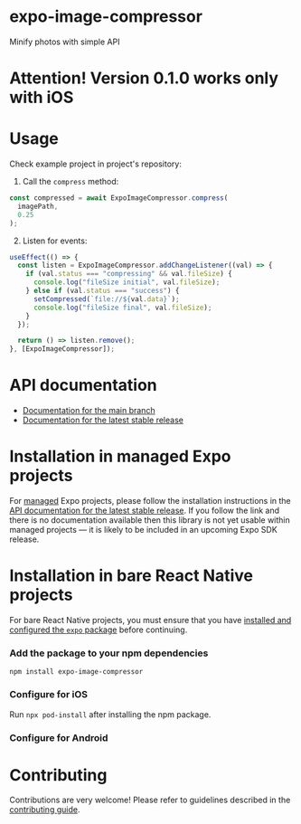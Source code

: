 # expo-image-compressor

Minify photos with simple API

# Attention! Version 0.1.0 works only with iOS

# Usage

Check example project in project's repository:

1. Call the `compress` method:
```js
const compressed = await ExpoImageCompressor.compress(
  imagePath,
  0.25
);
```
2. Listen for events:
```js
useEffect(() => {
  const listen = ExpoImageCompressor.addChangeListener((val) => {
    if (val.status === "compressing" && val.fileSize) {
      console.log("fileSize initial", val.fileSize);
    } else if (val.status === "success") {
      setCompressed(`file://${val.data}`);
      console.log("fileSize final", val.fileSize);
    }
  });

  return () => listen.remove();
}, [ExpoImageCompressor]);
  ```

# API documentation

- [Documentation for the main branch](https://github.com/expo/expo/blob/main/docs/pages/versions/unversioned/sdk/image-compressor.md)
- [Documentation for the latest stable release](https://docs.expo.dev/versions/latest/sdk/image-compressor/)

# Installation in managed Expo projects

For [managed](https://docs.expo.dev/archive/managed-vs-bare/) Expo projects, please follow the installation instructions in the [API documentation for the latest stable release](#api-documentation). If you follow the link and there is no documentation available then this library is not yet usable within managed projects &mdash; it is likely to be included in an upcoming Expo SDK release.

# Installation in bare React Native projects

For bare React Native projects, you must ensure that you have [installed and configured the `expo` package](https://docs.expo.dev/bare/installing-expo-modules/) before continuing.

### Add the package to your npm dependencies

```
npm install expo-image-compressor
```

### Configure for iOS

Run `npx pod-install` after installing the npm package.


### Configure for Android



# Contributing

Contributions are very welcome! Please refer to guidelines described in the [contributing guide]( https://github.com/expo/expo#contributing).
